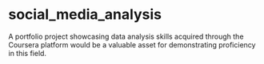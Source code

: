 # social_media_analysis
A portfolio project showcasing data analysis skills acquired through the Coursera platform would be a valuable asset for demonstrating proficiency in this field.
